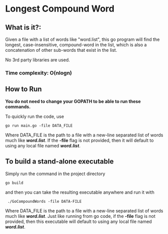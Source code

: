 # Longest Compound Word

## What is it?:
Given a file with a list of words like "word.list", this go program will find the longest, case-insensitive, compound-word in the list, which is also a concatenation of other sub-words that exist in the list.

No 3rd party libraries are used.

### Time complexity: O(nlogn) 

## How to Run
**You do not need to change your GOPATH to be able to run these commands.**

To quickly run the code, use
```
go run main.go -file DATA_FILE
```
Where DATA_FILE is the path to a file with a new-line separated list of words much like ***word.list***. If the **-file** flag is not provided, then it will default to using any local file named ***word.list***.



## To build a stand-alone executable

Simply run the command in the project directory
```
go build
```
and then you can take the resulting executable anywhere and run it with 
```
 ./GoCompoundWords -file DATA-FILE
```
Where DATA_FILE is the path to a file with a new-line separated list of words much like ***word.list***. Just like running from go code, if the **-file** flag is not provided, then this executable will default to using any local file named ***word.list***.

